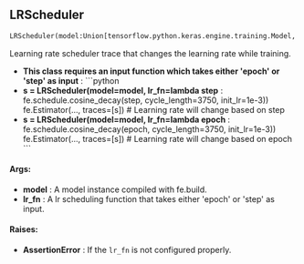 ## LRScheduler
```python
LRScheduler(model:Union[tensorflow.python.keras.engine.training.Model, torch.nn.modules.module.Module], lr_fn:Callable[[int], float]) -> None
```
Learning rate scheduler trace that changes the learning rate while training.
* **This class requires an input function which takes either 'epoch' or 'step' as input** :     ```python
* **s = LRScheduler(model=model, lr_fn=lambda step** :  fe.schedule.cosine_decay(step, cycle_length=3750, init_lr=1e-3))    fe.Estimator(..., traces=[s])  # Learning rate will change based on step
* **s = LRScheduler(model=model, lr_fn=lambda epoch** :  fe.schedule.cosine_decay(epoch, cycle_length=3750, init_lr=1e-3))    fe.Estimator(..., traces=[s])  # Learning rate will change based on epoch    ```

#### Args:

* **model** :  A model instance compiled with fe.build.
* **lr_fn** :  A lr scheduling function that takes either 'epoch' or 'step' as input.

#### Raises:

* **AssertionError** :  If the `lr_fn` is not configured properly.    
